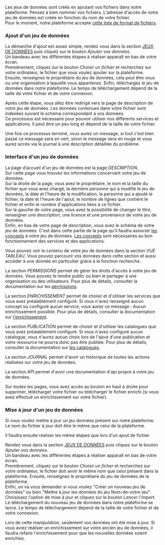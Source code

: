 Les jeux de données sont créés en ajoutant vos fichiers dans notre plateforme.
Pensez à bien nommer vos fichiers. L'adresse d'accès de votre jeu de données est créée en fonction du nom de votre fichier.  
Pour le moment, notre plateforme accepte [cette liste de format de fichiers](user-guide/format).

### Ajout d'un jeu de données

La démarche d'ajout est assez simple, rendez vous dans la section [JEUX DE DONNÉES](https://koumoul.com/s/data-fair/datasets) puis cliquez sur le bouton *Ajouter vos données*.  
Un bandeau avec les différentes étapes à réaliser apparaît en bas de votre écran.  
Premièrement, cliquez sur le bouton *Choisir un fichier* et recherchez sur votre ordinateur, le fichier que vous voulez ajouter sur la plateforme.
Ensuite, renseignez le propriétaire du jeu de données, cela peut être vous ou une organisation à laquelle vous appartenez.
Enfin, téléchargez le jeu de données dans notre plateforme. Le temps de téléchargement dépend de la taille de votre fichier et de votre connexion.

Après cette étape, vous allez être redirigé vers la page de description de votre jeu de données. Les données contenues dans votre fichier sont indexées suivant le schéma correspondant à vos données.  
Ce processus est nécessaire pour pouvoir utiliser nos différents services et applications. Il peut être un peu long et dépend de la taille de votre fichier.

Une fois ce processus terminé, vous aurez un message, si tout c'est bien passé ce message sera en vert, sinon le message sera en rouge et vous aurez accès via le journal à une description détaillée du problème.

### Interface d'un jeu de données

La page d’accueil d'un jeu de données est la page *DESCRIPTION*.  
Sur cette page vous trouvez les informations concernant votre jeu de données.  
Sur la droite de la page, vous avez le propriétaire, le nom et la taille du fichier que vous avez chargé, la dernière personne qui à modifié le jeu de données, la date et l'heure de la modification, la personne qui a ajouté le fichier, la date et l'heure de l'ajout, le nombre de lignes que contient le fichier et enfin le nombre d'applications liées à ce fichier.  
Sur la gauche de votre page, vous avez la possibilité de changer le titre, renseigner une description, une licence et une provenance de votre jeu de données.  
Enfin, en bas de votre page de description, vous avez le schéma de votre jeu de données. C'est dans cette partie de la page qu'il faudra associer [les concepts](user-guide/concepts) à votre jeu de données. [Les concepts](user-guide/concepts) sont nécessaires au bon fonctionnement des services et des applications.

Vous pouvez voir le contenu de votre jeu de données dans la section *VUE TABLEAU*. Vous pouvez parcourir vos données dans cette section et aussi accéder à une donnée en particulier grâce à la fonction recherche.

La section *PERMISSIONS* permet de gérer les droits d'accès à votre jeu de données. Vous pouvez le rendre public ou bien le partager à une organisation ou des utilisateurs. Pour plus de détails, consulter la documentation sur les [permissions](user-guide/permission).

La section *ENRICHISSEMENT* permet de choisir et d'utiliser les services que vous avez préalablement configuré. Si vous n'avez renseigné aucun concept ou configuré aucun service, vous aurez ce message : Aucun enrichissement possible. Pour plus de détails, consulter la documentation sur [l'enrichissement](user-guide/enrichment).

La section *PUBLICATION* permet de choisir et d'utiliser les catalogues que vous avez préalablement configuré. Si vous n'avez configuré aucun catalogue, vous n'aurez aucun choix lors de l'ajout d'une publication et votre ressource ne pourra donc pas être publiée. Pour plus de détails, consulter la documentation sur [les catalogues](user-guide/catalog).

La section *JOURNAL* permet d'avoir un historique de toutes les actions réalisées sur votre jeu de données.

La section *API* permet d'avoir une documentation d'api propre à votre jeu de données.

Sur toutes les pages, vous avez accès au bouton en haut à droite pour supprimer, télécharger votre fichier ou télécharger le fichier enrichi (si vous avez effectué un enrichissement sur votre fichier).

### Mise à jour d'un jeu de données

Si vous voulez mettre à jour un jeu données présent sur notre plateforme. Le nom du fichier à jour doit être le même que celui de la plateforme.

Il faudra ensuite réaliser les même étapes que lors d'un ajout de fichier.

Rendez vous dans la section [JEUX DE DONNÉES](https://koumoul.com/s/data-fair/datasets) puis cliquez sur le bouton *Ajouter vos données*.  
Un bandeau avec les différentes étapes à réaliser apparaît en bas de votre écran.  
Premièrement, cliquez sur le bouton *Choisir un ficher* et recherchez sur votre ordinateur, le fichier doit avoir le même nom que celui présent dans la plateforme.
Ensuite, renseignez le propriétaire du jeu de données de la plateforme.  
Enfin, on va vous demander si vous voulez "Créer un nouveau jeu de données" ou bien "Mettre à jour les données du jeu Nom-de-votre-jeu".  
Choisissez l'option de mise à jour et cliquez sur le bouton *Lancer l'import*. Le téléchargement du nouveau jeu de données dans notre plateforme se lance. Le temps de téléchargement dépend de la taille de votre fichier et de votre connexion.

Lors de cette manipulation, seulement vos données ont été mise à jour. Si vous aviez réaliser un enrichissement sur votre ancien jeu de données, il faudra refaire l'enrichissement pour que les nouvelles données soient enrichies.
